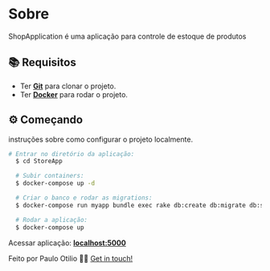 Sobre
========
ShopApplication é uma aplicação para controle de estoque de produtos

<!-- Requisitos -->
## :books: Requisitos
- Ter [**Git**](https://git-scm.com/) para clonar o projeto.
- Ter [**Docker**](https://www.docker.com/) para rodar o projeto.

<!-- Começando -->
## :gear: Começando

instruções sobre como configurar o projeto localmente.
```bash
# Entrar no diretório da aplicação:
  $ cd StoreApp

  # Subir containers:
  $ docker-compose up -d

  # Criar o banco e rodar as migrations:
  $ docker-compose run myapp bundle exec rake db:create db:migrate db:seed

  # Rodar a aplicação:
  $ docker-compose up
```
Acessar aplicação: [**localhost:5000**](http://localhost:5000/)

Feito por Paulo Otilio 👋🏻 [Get in touch!](https://github.com/paulootilio)